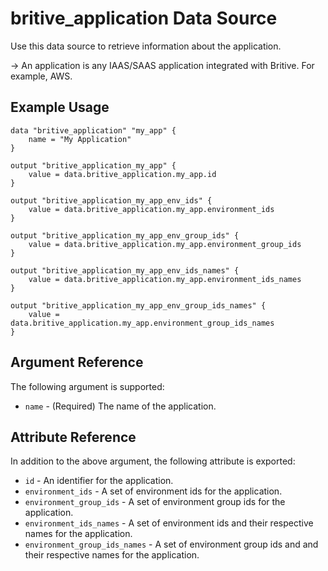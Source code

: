 # britive_application Data Source

Use this data source to retrieve information about the application.

-> An application is any IAAS/SAAS application integrated with Britive. For example, AWS.

## Example Usage

```hcl
data "britive_application" "my_app" {
    name = "My Application"
}

output "britive_application_my_app" {
    value = data.britive_application.my_app.id
}

output "britive_application_my_app_env_ids" {
    value = data.britive_application.my_app.environment_ids
}

output "britive_application_my_app_env_group_ids" {
    value = data.britive_application.my_app.environment_group_ids
}

output "britive_application_my_app_env_ids_names" {
    value = data.britive_application.my_app.environment_ids_names
}

output "britive_application_my_app_env_group_ids_names" {
    value = data.britive_application.my_app.environment_group_ids_names
}
```

## Argument Reference

The following argument is supported:

* `name` - (Required) The name of the application.

## Attribute Reference

In addition to the above argument, the following attribute is exported:

* `id` - An identifier for the application.
* `environment_ids` - A set of environment ids for the application.
* `environment_group_ids` - A set of environment group ids for the application.
* `environment_ids_names` - A set of environment ids and their respective names for the application.
* `environment_group_ids_names` - A set of environment group ids and and their respective names for the application.
